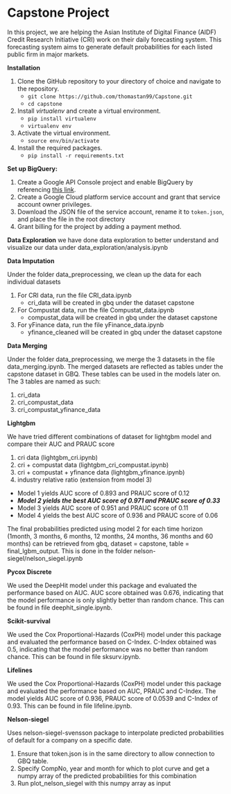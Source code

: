 # Capstone Project

In this project, we are helping the Asian Institute of Digital Finance (AIDF) Credit Research Initiative (CRI) work on their daily forecasting system. 
This forecasting system aims to generate default probabilities for each listed public firm in major markets.

**Installation**
1. Clone the GitHub repository to your directory of choice and navigate to the repository.
    - `git clone https://github.com/thomastan99/Capstone.git`
    - `cd capstone`
2. Install _virtualenv_ and create a virtual environment.
   - `pip install virtualenv`
   - `virtualenv env`
3. Activate the virtual environment.
   - `source env/bin/activate`
4. Install the required packages.
   - `pip install -r requirements.txt`


**Set up BigQuery:**
1. Create a Google API Console project and enable BigQuery by referencing [this link](https://support.google.com/analytics/answer/3416092?hl=en#zippy=%2Cin-this-article).
2. Create a Google Cloud platform service account and grant that service account owner privileges.
3. Download the JSON file of the service account, rename it to `token.json`, and place the file in the root directory
4. Grant billing for the project by adding a payment method.

**Data Exploration**
we have done data exploration to better understand and visualize our data under data_exploration/analysis.ipynb

**Data Imputation**

Under the folder data_preprocessing, we clean up the data for each individual datasets 
1) For CRI data, run the file CRI_data.ipynb 
    - cri_data will be created in gbq under the dataset capstone
2) For Compustat data, run the file Compustat_data.ipynb
    - compustat_data will be created in gbq under the dataset capstone
3) For yFinance data, run the file yFinance_data.ipynb
    - yfinance_cleaned will be created in gbq under the dataset capstone

**Data Merging**

Under the folder data_preprocessing, we merge the 3 datasets in the file data_merging.ipynb. The merged datasets are reflected as tables under the capstone dataset in GBQ. These tables can be used in the models later on. The 3 tables are named as such:
1) cri_data
2) cri_compustat_data
3) cri_compustat_yfinance_data

**Lightgbm**

We have tried different combinations of dataset for lightgbm model and compare their AUC and PRAUC score 
1) cri data (lightgbm_cri.ipynb)
2) cri + compustat data (lightgbm_cri_compustat.ipynb)
3) cri + compustat + yfinance data (lightgbm_yfinance.ipynb)
4) industry relative ratio (extension from model 3)
- Model 1 yields AUC score of 0.893 and PRAUC score of 0.12
- ***Model 2 yields the best AUC score of 0.971 and PRAUC score of 0.33***
- Model 3 yields AUC score of 0.951 and PRAUC score of 0.11
- Model 4 yields the best AUC score of 0.936 and PRAUC score of 0.06

The final probabilities predicted using model 2 for each time horizon (1month, 3 months, 6 months, 12 months, 24 months, 36 months and 60 months) can be retrieved from gbq, dataset = capstone, table = final_lgbm_output. This is done in the folder nelson-siegel/nelson_siegel.ipynb

**Pycox Discrete**

We used the DeepHit model under this package and evaluated the performance based on AUC. 
AUC score obtained was 0.676, indicating that the model performance is only slightly better than random chance. This can be found in file deephit_single.ipynb.

**Scikit-survival**

We used the Cox Proportional-Hazards (CoxPH) model under this package and evaluated the performance based on C-Index.
C-Index obtained was 0.5, indicating that the model performance was no better than random chance. This can be found in file sksurv.ipynb.

**Lifelines**

We used the Cox Proportional-Hazards (CoxPH) model under this package and evaluated the performance based on AUC, PRAUC and C-Index.
The model yields AUC score of 0.936, PRAUC score of 0.0539 and C-Index of 0.93. This can be found in file lifeline.ipynb.

**Nelson-siegel**  

Uses nelson-siegel-svensson package to interpolate predicted probabilities of default for a company on a specific date. 
1) Ensure that token.json is in the same directory to allow connection to GBQ table.
2) Specify CompNo, year and month for which to plot curve and get a numpy array of the predicted probabilities for this combination
3) Run plot_nelson_siegel with this numpy array as input
